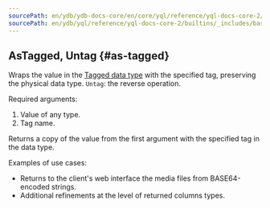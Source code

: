 ```yaml
---
sourcePath: en/ydb/ydb-docs-core/en/core/yql/reference/yql-docs-core-2/builtins/_includes/basic/as_tagged.md
sourcePath: en/ydb/yql/reference/yql-docs-core-2/builtins/_includes/basic/as_tagged.md
---
```


## AsTagged, Untag {#as-tagged}

Wraps the value in the [Tagged data type](../../../types/special.md) with the specified tag, preserving the physical data type. `Untag`: the reverse operation.

Required arguments:

1. Value of any type.
2. Tag name.

Returns a copy of the value from the first argument with the specified tag in the data type.

Examples of use cases:

* Returns to the client's web interface the media files from BASE64-encoded strings.
* Additional refinements at the level of returned columns types.
